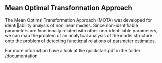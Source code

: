 Mean Optimal Transformation Approach
------------------------------------
The Mean Optimal Transformation Approach (MOTA) was developed for identiability analysis of nonlinear models. Since non-identifiable parameters are functionally related with other non-identifiable parameters, we can map the problem of an analytical analysis of the model structure onto the problem of detecting functional relations of parameter estimates.

For more information have a look at the quickstart.pdf in the folder /documentation

